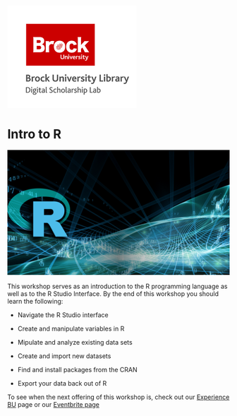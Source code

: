 ![DSL Logo](dsl_logo.png)


# Intro to R

![R image](rimg.jpg)

This workshop serves as an introduction to the R programming language as well as to the R Studio Interface.  By the end of this workshop you should learn the following:

- Navigate the R Studio interface 

- Create and manipulate variables in R 

- Mipulate and analyze existing data sets 

- Create and import new datasets 

- Find and install packages from the CRAN 

- Export your data back out of R 


To see when the next offering of this workshop is, check out our [Experience BU](https://experiencebu.brocku.ca/organization/dsl) page or our [Eventbrite page](https://www.eventbrite.ca/o/brock-university-digital-scholarship-lab-21661627350)
